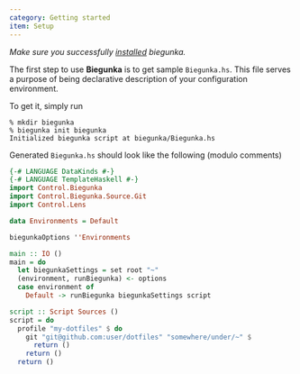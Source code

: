 ```yaml
---
category: Getting started
item: Setup
---
```


*Make sure you successfully [installed][0] biegunka.*

The first step to use __Biegunka__ is to get sample `Biegunka.hs`. This file serves a
purpose of being declarative description of your configuration environment.

To get it, simply run

```shell
% mkdir biegunka
% biegunka init biegunka
Initialized biegunka script at biegunka/Biegunka.hs
```

Generated `Biegunka.hs` should look like the following (modulo comments)

```haskell
{-# LANGUAGE DataKinds #-}
{-# LANGUAGE TemplateHaskell #-}
import Control.Biegunka
import Control.Biegunka.Source.Git
import Control.Lens

data Environments = Default

biegunkaOptions ''Environments

main :: IO ()
main = do
  let biegunkaSettings = set root "~"
  (environment, runBiegunka) <- options
  case environment of
    Default -> runBiegunka biegunkaSettings script

script :: Script Sources ()
script = do
  profile "my-dotfiles" $ do
    git "git@github.com:user/dotfiles" "somewhere/under/~" $
      return ()
    return ()
  return ()
```
 [0]: /pages/install.html
